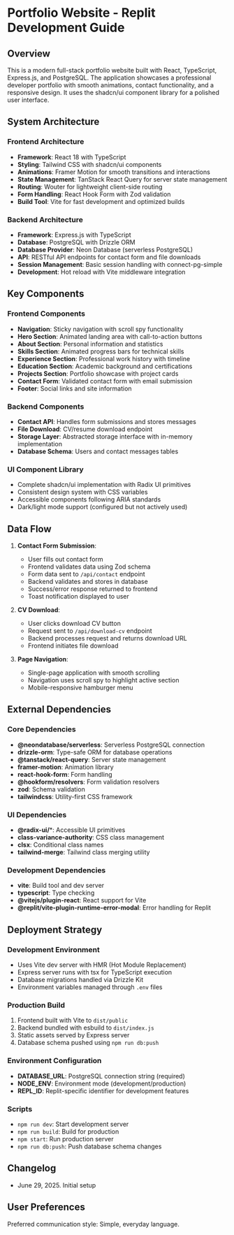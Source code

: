 # Portfolio Website - Replit Development Guide

## Overview

This is a modern full-stack portfolio website built with React, TypeScript, Express.js, and PostgreSQL. The application showcases a professional developer portfolio with smooth animations, contact functionality, and a responsive design. It uses the shadcn/ui component library for a polished user interface.

## System Architecture

### Frontend Architecture
- **Framework**: React 18 with TypeScript
- **Styling**: Tailwind CSS with shadcn/ui components
- **Animations**: Framer Motion for smooth transitions and interactions
- **State Management**: TanStack React Query for server state management
- **Routing**: Wouter for lightweight client-side routing
- **Form Handling**: React Hook Form with Zod validation
- **Build Tool**: Vite for fast development and optimized builds

### Backend Architecture
- **Framework**: Express.js with TypeScript
- **Database**: PostgreSQL with Drizzle ORM
- **Database Provider**: Neon Database (serverless PostgreSQL)
- **API**: RESTful API endpoints for contact form and file downloads
- **Session Management**: Basic session handling with connect-pg-simple
- **Development**: Hot reload with Vite middleware integration

## Key Components

### Frontend Components
- **Navigation**: Sticky navigation with scroll spy functionality
- **Hero Section**: Animated landing area with call-to-action buttons
- **About Section**: Personal information and statistics
- **Skills Section**: Animated progress bars for technical skills
- **Experience Section**: Professional work history with timeline
- **Education Section**: Academic background and certifications
- **Projects Section**: Portfolio showcase with project cards
- **Contact Form**: Validated contact form with email submission
- **Footer**: Social links and site information

### Backend Components
- **Contact API**: Handles form submissions and stores messages
- **File Download**: CV/resume download endpoint
- **Storage Layer**: Abstracted storage interface with in-memory implementation
- **Database Schema**: Users and contact messages tables

### UI Component Library
- Complete shadcn/ui implementation with Radix UI primitives
- Consistent design system with CSS variables
- Accessible components following ARIA standards
- Dark/light mode support (configured but not actively used)

## Data Flow

1. **Contact Form Submission**:
   - User fills out contact form
   - Frontend validates data using Zod schema
   - Form data sent to `/api/contact` endpoint
   - Backend validates and stores in database
   - Success/error response returned to frontend
   - Toast notification displayed to user

2. **CV Download**:
   - User clicks download CV button
   - Request sent to `/api/download-cv` endpoint
   - Backend processes request and returns download URL
   - Frontend initiates file download

3. **Page Navigation**:
   - Single-page application with smooth scrolling
   - Navigation uses scroll spy to highlight active section
   - Mobile-responsive hamburger menu

## External Dependencies

### Core Dependencies
- **@neondatabase/serverless**: Serverless PostgreSQL connection
- **drizzle-orm**: Type-safe ORM for database operations
- **@tanstack/react-query**: Server state management
- **framer-motion**: Animation library
- **react-hook-form**: Form handling
- **@hookform/resolvers**: Form validation resolvers
- **zod**: Schema validation
- **tailwindcss**: Utility-first CSS framework

### UI Dependencies
- **@radix-ui/***: Accessible UI primitives
- **class-variance-authority**: CSS class management
- **clsx**: Conditional class names
- **tailwind-merge**: Tailwind class merging utility

### Development Dependencies
- **vite**: Build tool and dev server
- **typescript**: Type checking
- **@vitejs/plugin-react**: React support for Vite
- **@replit/vite-plugin-runtime-error-modal**: Error handling for Replit

## Deployment Strategy

### Development Environment
- Uses Vite dev server with HMR (Hot Module Replacement)
- Express server runs with tsx for TypeScript execution
- Database migrations handled via Drizzle Kit
- Environment variables managed through `.env` files

### Production Build
1. Frontend built with Vite to `dist/public`
2. Backend bundled with esbuild to `dist/index.js`
3. Static assets served by Express server
4. Database schema pushed using `npm run db:push`

### Environment Configuration
- **DATABASE_URL**: PostgreSQL connection string (required)
- **NODE_ENV**: Environment mode (development/production)
- **REPL_ID**: Replit-specific identifier for development features

### Scripts
- `npm run dev`: Start development server
- `npm run build`: Build for production
- `npm start`: Run production server
- `npm run db:push`: Push database schema changes

## Changelog
- June 29, 2025. Initial setup

## User Preferences

Preferred communication style: Simple, everyday language.